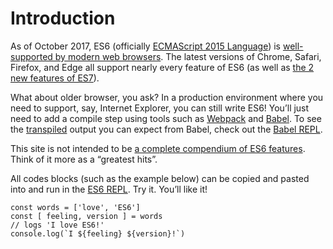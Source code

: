 # Introduction

As of October 2017, ES6 (officially [ECMAScript 2015 Language](http://www.ecma-international.org/ecma-262/6.0/)) is [well-supported by modern web browsers](https://kangax.github.io/compat-table/es6/). The latest versions of Chrome, Safari, Firefox, and Edge all support nearly every feature of ES6 (as well as [the 2 new features of ES7](http://2ality.com/2016/01/ecmascript-2016.html)).

What about older browser, you ask? In a production environment where you need to support, say, Internet Explorer, you can still write ES6! You’ll just need to add a compile step using tools such as [Webpack](https://webpack.github.io) and [Babel](https://babeljs.io). To see the [transpiled](https://en.wikipedia.org/wiki/Source-to-source_compiler) output you can expect from Babel, check out the [Babel REPL](https://babeljs.io/repl/).

This site is not intended to be [a complete compendium of ES6 features](http://es6-features.org). Think of it more as a “greatest hits”.

All codes blocks (such as the example below) can be copied and pasted into and run in the [ES6 REPL](https://repl.it/languages/babel). Try it. You’ll like it!

    const words = ['love', 'ES6']
    const [ feeling, version ] = words
    // logs 'I love ES6!'
    console.log(`I ${feeling} ${version}!`)

